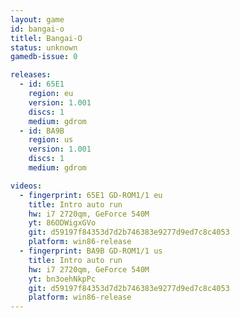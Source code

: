 ```yaml
---
layout: game
id: bangai-o
titlel: Bangai-O
status: unknown
gamedb-issue: 0

releases:
  - id: 65E1
    region: eu
    version: 1.001
    discs: 1
    medium: gdrom
  - id: BA9B
    region: us
    version: 1.001
    discs: 1
    medium: gdrom

videos:
  - fingerprint: 65E1 GD-ROM1/1 eu
    title: Intro auto run
    hw: i7 2720qm, GeForce 540M
    yt: 86ODWigxGVo
    git: d59197f84353d7d2b746383e9277d9ed7c8c4053
    platform: win86-release
  - fingerprint: BA9B GD-ROM1/1 us
    title: Intro auto run
    hw: i7 2720qm, GeForce 540M
    yt: bn3oehNkpPc
    git: d59197f84353d7d2b746383e9277d9ed7c8c4053
    platform: win86-release
---
```

